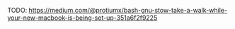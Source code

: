 TODO: https://medium.com/@protiumx/bash-gnu-stow-take-a-walk-while-your-new-macbook-is-being-set-up-351a6f2f9225
